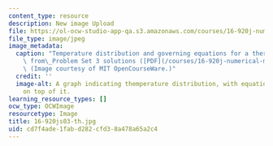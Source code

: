 ```yaml
---
content_type: resource
description: New image Upload
file: https://ol-ocw-studio-app-qa.s3.amazonaws.com/courses/16-920j-numerical-methods-for-partial-differential-equations-sma-5212-spring-2003/cd7f4ade1fabd282cfd38a478a65a2c4_16-920js03-th.jpg
file_type: image/jpeg
image_metadata:
  caption: "Temperature distribution and governing equations for a thermal fin, adapted\
    \ from\_Problem Set 3 solutions ([PDF](/courses/16-920j-numerical-methods-for-partial-differential-equations-sma-5212-spring-2003/resources/ps3sol)).\
    \ (Image courtesy of MIT OpenCourseWare.)"
  credit: ''
  image-alt: A graph indicating themperature distribution, with equations overlaid
    on top of it.
learning_resource_types: []
ocw_type: OCWImage
resourcetype: Image
title: 16-920js03-th.jpg
uid: cd7f4ade-1fab-d282-cfd3-8a478a65a2c4
---
```


